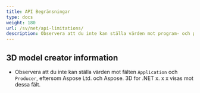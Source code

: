 ```yaml
---
title: API Begränsningar
type: docs
weight: 180
url: /sv/net/api-limitations/
description: Observera att du inte kan ställa värden mot program- och producentfälten, eftersom Aspose Ltd. och Aspose. 3D for .NET x. x x visas mot dessa fält.
---
```

##  **3D model creator information**
- Observera att du inte kan ställa värden mot fälten `Application` och `Producer`, eftersom Aspose Ltd. och Aspose. 3D for .NET x. x x visas mot dessa fält.

